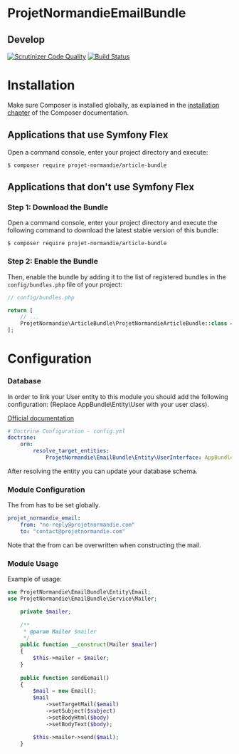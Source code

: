 ProjetNormandieEmailBundle
===========================

Develop
-------

[![Scrutinizer Code Quality](https://scrutinizer-ci.com/g/projet-normandie/email-bundle/badges/quality-score.png?b=develop)](https://scrutinizer-ci.com/g/projet-normandie/email-bundle/?branch=develop)
[![Build Status](https://scrutinizer-ci.com/g/projet-normandie/email-bundle/badges/build.png?b=develop)]()


Installation
============

Make sure Composer is installed globally, as explained in the
[installation chapter](https://getcomposer.org/doc/00-intro.md)
of the Composer documentation.

Applications that use Symfony Flex
----------------------------------

Open a command console, enter your project directory and execute:

```console
$ composer require projet-normandie/article-bundle
```

Applications that don't use Symfony Flex
----------------------------------------

### Step 1: Download the Bundle

Open a command console, enter your project directory and execute the
following command to download the latest stable version of this bundle:

```console
$ composer require projet-normandie/article-bundle
```

### Step 2: Enable the Bundle

Then, enable the bundle by adding it to the list of registered bundles
in the `config/bundles.php` file of your project:

```php
// config/bundles.php

return [
    // ...
    ProjetNormandie\ArticleBundle\ProjetNormandieArticleBundle::class => ['all' => true],
];
```

Configuration
============

### Database

In order to link your User entity to this module you should add the following configuration:
(Replace AppBundle\Entity\User with your user class).

[Official documentation](http://symfony.com/doc/current/cookbook/doctrine/resolve_target_entity.html)

```yaml
# Doctrine Configuration - config.yml
doctrine:
    orm:
        resolve_target_entities:
            ProjetNormandie\EmailBundle\Entity\UserInterface: AppBundle\Entity\User
```

After resolving the entity you can update your database schema.


### Module Configuration

The from has to be set globally.

```yaml
projet_normandie_email:
    from: "no-reply@projetnormandie.com"
    to: "contact@projetnormandie.com"
```

Note that the from can be overwritten when constructing the mail.

### Module Usage

Example of usage:

```php
use ProjetNormandie\EmailBundle\Entity\Email;
use ProjetNormandie\EmailBundle\Service\Mailer;

    private $mailer;
  
    /**
     * @param Mailer $mailer
     */
    public function __construct(Mailer $mailer)
    {
        $this->mailer = $mailer;
    }
   
    public function sendEemail()
    {
        $mail = new Email();
        $mail
            ->setTargetMail($email)
            ->setSubject($subject)
            ->setBodyHtml($body)
            ->setBodyText($body);

        $this->mailer->send($mail);
    }
```
